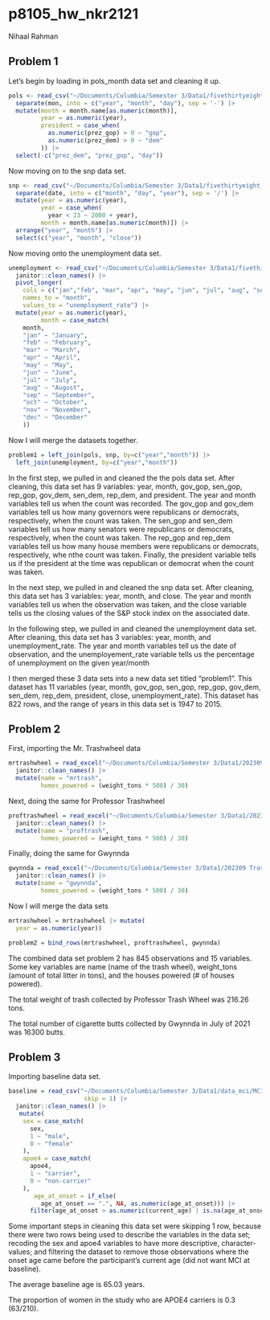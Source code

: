 p8105_hw_nkr2121
================
Nihaal Rahman

## Problem 1

Let’s begin by loading in pols_month data set and cleaning it up.

``` r
pols <- read_csv("~/Documents/Columbia/Semester 3/Data1/fivethirtyeight_datasets/pols-month.csv") |> 
  separate(mon, into = c("year", "month", "day"), sep = '-') |> 
  mutate(month = month.name[as.numeric(month)],
         year = as.numeric(year),
         president = case_when(
           as.numeric(prez_gop) > 0 ~ "gop",
           as.numeric(prez_dem) > 0 ~ "dem"
         )) |> 
  select(-c("prez_dem", "prez_gop", "day"))
```

Now moving on to the snp data set.

``` r
snp <- read_csv("~/Documents/Columbia/Semester 3/Data1/fivethirtyeight_datasets/snp.csv") |> 
  separate(date, into = c("month", "day", "year"), sep = '/') |> 
  mutate(year = as.numeric(year),
         year = case_when(
           year < 23 ~ 2000 + year),
         month = month.name[as.numeric(month)]) |> 
  arrange("year", "month") |> 
  select(c("year", "month", "close"))
```

Now moving onto the unemployment data set.

``` r
unemployment <- read_csv("~/Documents/Columbia/Semester 3/Data1/fivethirtyeight_datasets/unemployment.csv") |> 
  janitor::clean_names() |> 
  pivot_longer(
    cols = c("jan","feb", "mar", "apr", "may", "jun", "jul", "aug", "sep", "oct", "nov", "dec"),
    names_to = "month",
    values_to = "unemployment_rate") |> 
  mutate(year = as.numeric(year),
         month = case_match(
    month,
    "jan" ~ "January",
    "feb" ~ "February",
    "mar" ~ "March",
    "apr" ~ "April",
    "may" ~ "May",
    "jun" ~ "June",
    "jul" ~ "July",
    "aug" ~ "August",
    "sep" ~ "September",
    "oct" ~ "October",
    "nov" ~ "November",
    "dec" ~ "December"
    ))
```

Now I will merge the datasets together.

``` r
problem1 = left_join(pols, snp, by=c("year","month")) |> 
  left_join(unemployment, by=c("year","month"))
```

In the first step, we pulled in and cleaned the the pols data set. After
cleaning, this data set has 9 variables: year, month, gov_gop, sen_gop,
rep_gop, gov_dem, sen_dem, rep_dem, and president. The year and month
variables tell us when the count was recorded. The gov_gop and gov_dem
variables tell us how many governors were republicans or democrats,
respectively, when the count was taken. The sen_gop and sen_dem
variables tell us how many senators were republicans or democrats,
respectively, when the count was taken. The rep_gop and rep_dem
variables tell us how many house members were republicans or democrats,
respectively, whe nthe count was taken. Finally, the president variable
tells us if the president at the time was republican or democrat when
the count was taken.

In the next step, we pulled in and cleaned the snp data set. After
cleaning, this data set has 3 variables: year, month, and close. The
year and month variables tell us when the observation was taken, and the
close variable tells us the closing values of the S&P stock index on the
associated date.

In the following step, we pulled in and cleaned the unemployment data
set. After cleaning, this data set has 3 variables: year, month, and
unemployment_rate. The year and month variables tell us the date of
observation, and the unemployement_rate variable tells us the percentage
of unemployment on the given year/month

I then merged these 3 data sets into a new data set titled “problem1”.
This dataset has 11 variables (year, month, gov_gop, sen_gop, rep_gop,
gov_dem, sen_dem, rep_dem, president, close, unemployment_rate). This
dataset has 822 rows, and the range of years in this data set is 1947 to
2015.

## Problem 2

First, importing the Mr. Trashwheel data

``` r
mrtrashwheel = read_excel("~/Documents/Columbia/Semester 3/Data1/202309 Trash Wheel Collection Data.xlsx", sheet = "Mr. Trash Wheel", range = "A2:N586") |> 
  janitor::clean_names() |> 
  mutate(name = "mrtrash",
         homes_powered = (weight_tons * 500) / 30)
```

Next, doing the same for Professor Trashwheel

``` r
proftrashwheel = read_excel("~/Documents/Columbia/Semester 3/Data1/202309 Trash Wheel Collection Data.xlsx", sheet = "Professor Trash Wheel", range = "A2:M108") |> 
  janitor::clean_names() |> 
  mutate(name = "proftrash",
         homes_powered = (weight_tons * 500) / 30)
```

Finally, doing the same for Gwynnda

``` r
gwynnda = read_excel("~/Documents/Columbia/Semester 3/Data1/202309 Trash Wheel Collection Data.xlsx", sheet = "Gwynnda Trash Wheel", range = "A2:L157") |> 
  janitor::clean_names() |> 
  mutate(name = "gwynnda",
         homes_powered = (weight_tons * 500) / 30)
```

Now I will merge the data sets

``` r
mrtrashwheel = mrtrashwheel |> mutate(
  year = as.numeric(year))

problem2 = bind_rows(mrtrashwheel, proftrashwheel, gwynnda)
```

The combined data set problem 2 has 845 observations and 15 variables.
Some key variables are name (name of the trash wheel), weight_tons
(amount of total litter in tons), and the houses powered (# of houses
powered).

The total weight of trash collected by Professor Trash Wheel was 216.26
tons.

The total number of cigarette butts collected by Gwynnda in July of 2021
was 16300 butts.

## Problem 3

Importing baseline data set.

``` r
baseline = read_csv("~/Documents/Columbia/Semester 3/Data1/data_mci/MCI_baseline.csv", 
                     skip = 1) |> 
  janitor::clean_names() |> 
   mutate(
    sex = case_match(  
      sex,
      1 ~ "male",
      0 ~ "female"
    ),
    apoe4 = case_match(
      apoe4,
      1 ~ "carrier",
      0 ~ "non-carrier"
    ),
       age_at_onset = if_else(
         age_at_onset == ".", NA, as.numeric(age_at_onset))) |> 
      filter(age_at_onset > as.numeric(current_age) | is.na(age_at_onset))
```

Some important steps in cleaning this data set were skipping 1 row,
because there were two rows being used to describe the variables in the
data set; recoding the sex and apoe4 variables to have more descriptive,
character-values; and filtering the dataset to remove those observations
where the onset age came before the participant’s current age (did not
want MCI at baseline).

The average baseline age is 65.03 years.

The proportion of women in the study who are APOE4 carriers is 0.3
(63/210).

